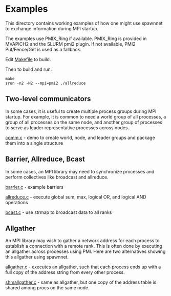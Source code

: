 # Examples
This directory contains working examples of how one might use spawnnet
to exchange information during MPI startup.

The examples use PMIX_Ring if available.
PMIX_Ring is provided in MVAPICH2 and the SLURM pmi2 plugin.
If not available, PMI2 Put/Fence/Get is used as a fallback.

Edit [Makefile](Makefile) to build.

Then to build and run:

````
make
srun -n2 -N2 --mpi=pmi2 ./allreduce
````

## Two-level communicators
In some cases, it is useful to create multiple process groups during MPI startup.
For example, it is common to need a world group of all processes,
a group of all processes on the same node,
and another group of processes to serve as leader representative processes across nodes.

[comm.c](comm.c) - demo to create world, node, and leader groups and package them into a single structure

## Barrier, Allreduce, Bcast
In some cases, an MPI library may need to synchronize processes
and perform collectives like broadcast and allreduce.

[barrier.c](barrier.c) - example barriers

[allreduce.c](allreduce.c) - execute global sum, max, logical OR, and logical AND operations

[bcast.c](bcast.c) - use strmap to broadcast data to all ranks

## Allgather
An MPI library may wish to gather a network address for each process
to establish a connection with a remote rank.
This is often done by executing an allgather across processes using PMI.
Here are two alternatives showing this allgather using spawnnet.

[allgather.c](allgather.c) - executes an allgather, such that each process ends up
with a full copy of the address string from every other process.

[shmallgather.c](shmallgather.c) - same as allgather, but one copy of the address
table is shared among procs on the same node.
